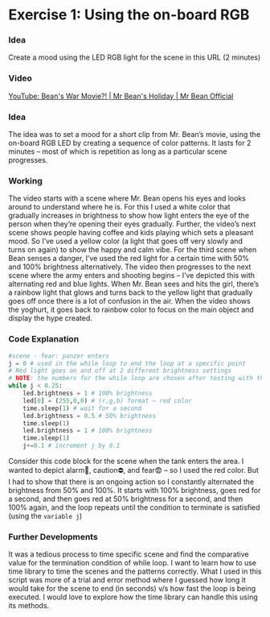 # Exercise 1: Using the on-board RGB


### Idea
Create a mood using the LED RGB light for the scene in this URL (2 minutes)

### Video

[YouTube: Bean's War Movie?! | Mr Bean's Holiday | Mr Bean Official](https://www.youtube.com/watch?v=a-VLZ0T8WMo)

### Idea

The idea was to set a mood for a short clip from Mr. Bean’s movie, using the on-board RGB LED by creating a sequence of color patterns. It lasts for 2 minutes  – most of which is repetition as long as a particular scene progresses. 

### Working

The video starts with a scene where Mr. Bean opens his eyes and looks around to understand where he is. For this I used a white color that gradually increases in brightness to show how light enters the eye of the person when they’re opening their eyes gradually. Further, the video’s next scene shows people having coffee and kids playing which sets a pleasant mood. So I’ve used a yellow color (a light that goes off very slowly and turns on again) to show the happy and calm vibe. For the third scene when Bean senses a danger, I’ve used the red light for a certain time with 50% and 100% brightness alternatively. The video then progresses to the next scene where the army enters and shooting begins – I’ve depicted this with alternating red and blue lights. When Mr. Bean sees and hits the girl, there’s a rainbow light that glows and turns back to the yellow light that gradually goes off once there is a lot of confusion in the air. When the video shows the yoghurt, it goes back to rainbow color to focus on the main object and display the hype created. 

### Code Explanation

```python
#scene - fear: panzer enters
j = 0 # used in the while loop to end the loop at a specific point
# Red light goes on and off at 2 different brightness settings
# NOTE: the numbers for the while loop are chosen after testing with the time of each scene in the video
while j < 0.25:
    led.brightness = 1 # 100% brightness
    led[0] = (255,0,0) # (r,g,b) format – red color
    time.sleep(1) # wait for a second
    led.brightness = 0.5 # 50% brightness
    time.sleep(1)
    led.brightness = 1 # 100% brightness
    time.sleep(1)
    j+=0.1 # increment j by 0.1
```

Consider this code block for the scene when the tank enters the area. I wanted to depict alarm🚨, caution⛔️, and fear😨 – so I used the red color. But I had to show that there is an ongoing action so I constantly alternated the brightness from 50% and 100%. It starts with 100% brightness, goes red for a second, and then goes red at 50% brightness for a second, and then 100% again, and the loop repeats until the condition to terminate is satisfied (using the `variable j`)

### Further Developments

It was a tedious process to time specific scene and find the comparative value for the termination condition of while loop. I want to learn how to use time library to time the scenes and the patterns correctly. What I used in this script was more of a trial and error method where I guessed how long it would take for the scene to end (in seconds) v/s how fast the loop is being executed. I would love to explore how the time library can handle this using its methods.
